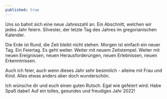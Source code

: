 ```yaml
---
published: true
---
```

Uns so bahnt sich eine neue Jahreszahl an. Ein Abschnitt, welchen wir jedes Jahr feiern. Silvester, der letzte Tag des Jahres im gregorianischen Kalender. 

Die Erde ist Rund, die Zeit bleibt nicht stehen. Morgen ist einfach ein neuer Tag. Ein Feiertag. Es geht weiter. Weiter mit neuem Zeitstempel. Weiter mit neuen Ereignissen, neuen Herausforderungen, neuen Erlebnissen, neuen Erkenntnissen.

Auch ich feier, auch wenn dieses Jahr sehr besinnlich - alleine mit Frau und Kind. Alles etwas anders aber doch wunderschön.

Ich wünsche dir und euch einen guten Rutsch. Egal wie gefeiert wird: Habe Spaß dabei! Auf ein tolles, gesundes und freudiges Jahr 2022!
